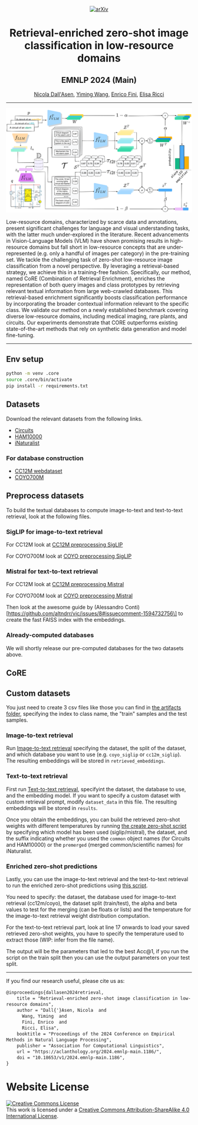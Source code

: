 <div align="center">

[![arXiv](https://img.shields.io/badge/arXiv-2411.00988-b31b1b.svg)](https://arxiv.org/abs/2411.00988)

# Retrieval-enriched zero-shot image classification in low-resource domains

## EMNLP 2024 (Main)

[Nicola Dall'Asen](https://scholar.google.com/citations?user=e7lgiYYAAAAJ), [Yiming Wang](https://scholar.google.com/citations?user=KBZ3zrEAAAAJ), [Enrico Fini](https://scholar.google.com/citations?user=OQMtSKIAAAAJ), [Elisa Ricci](https://scholar.google.com/citations?user=xf1T870AAAAJ)

______________________________________________________________________

![](static/images/method.png)

</div>
Low-resource domains, characterized by scarce data and annotations, present significant challenges for language and visual understanding tasks, with the latter much under-explored in the literature. Recent advancements in Vision-Language Models (VLM) have shown promising results in high-resource domains but fall short in low-resource concepts that are under-represented (e.g. only a handful of images per category) in the pre-training set. We tackle the challenging task of zero-shot low-resource image classification from a novel perspective. By leveraging a retrieval-based strategy, we achieve this in a training-free fashion. Specifically, our method, named CoRE (Combination of Retrieval Enrichment), enriches the representation of both query images and class prototypes by retrieving relevant textual information from large web-crawled databases. This retrieval-based enrichment significantly boosts classification performance by incorporating the broader contextual information relevant to the specific class. We validate our method on a newly established benchmark covering diverse low-resource domains, including medical imaging, rare plants, and circuits. Our experiments demonstrate that CORE outperforms existing state-of-the-art methods that rely on synthetic data generation and model fine-tuning.

______________________________________________________________________

## Env setup

```bash
python -m venv .core
source .core/bin/activate
pip install -r requirements.txt
```

## Datasets

Download the relevant datasets from the following links.

- [Circuits](https://github.com/xiaobai1217/Low-Resource-Vision)
- [HAM10000](https://www.kaggle.com/datasets/kmader/skin-cancer-mnist-ham10000)
- [iNaturalist](https://github.com/visipedia/inat_comp/blob/master/2021/README.md)

### For database construction

- [CC12M webdataset](https://huggingface.co/datasets/pixparse/cc12m-wds)
- [COYO700M](https://huggingface.co/datasets/kakaobrain/coyo-700m)

## Preprocess datasets

To build the textual databases to compute image-to-text and text-to-text retrieval, look at the following files.

### SigLIP for image-to-text retrieval

For CC12M look at [CC12M preprocessing SigLIP](src/preprocessing/cc12m_siglip.py)

For COYO700M look at [COYO preprocessing SigLIP](src/preprocessing/coyo_siglip.py)

### Mistral for text-to-text retrieval

For CC12M look at [CC12M preprocessing Mistral](src/preprocessing/cc12m_mistral.py)

For COYO700M look at [COYO preprocessing Mistral](src/preprocessing/coyo_mistral.py)

Then look at the awesome guide by (Alessandro Conti)\[https://github.com/altndrr/vic/issues/8#issuecomment-1594732756\] to create the fast FAISS index with the embeddings.

### Already-computed databases

We will shortly release our pre-computed databases for the two datasets above.

## CoRE

## Custom datasets

You just need to create 3 csv files like those you can find in [the artifacts folder](artifacts/data/), specifying the index to class name, the "train" samples and the test samples.

### Image-to-text retrieval

Run [Image-to-text retrieval](src/core/core_img2txt_retrieval.py) specifying the dataset, the split of the dataset, and which database you want to use (e.g. `coyo_siglip` or `cc12m_siglip`). The resulting embeddings will be stored in `retrieved_embeddings`.

### Text-to-text retrieval

First run [Text-to-text retrieval](src/core/core_txt2txt_retrieval.py), specifyint the dataset, the database to use, and the embedding model. If you want to specify a custom dataset with custom retrieval prompt, modify `dataset_data` in this file. The resulting embeddings will be stored in `results`.

Once you obtain the embeddings, you can build the retrieved zero-shot weights with different temperatures by running [the create zero-shot script](src/core/core_zeroshot_from_retrieved.py) by specifying which model has been used (siglip/mistral), the dataset, and the suffix indicating whether you used the `common` object names (for Circuits and HAM10000) or the `premerged` (merged common/scientific names) for iNaturalist.

### Enriched zero-shot predictions

Lastly, you can use the image-to-text retrieval and the text-to-text retrieval to run the enriched zero-shot predictions using [this script](src/core/core.py).

You need to specify: the dataset, the database used for image-to-text retrieval (cc12m/coyo), the dataset split (train/test), the alpha and beta values to test for the merging (can be floats or lists) and the temperature for the image-to-text retrieval weight distribution computation.

For the text-to-text retrieval part, look at line 17 onwards to load your saved retrieved zero-shot weights, you have to specify the temperature used to extract those (WIP: infer from the file name).

The output will be the parameters that led to the best Acc@1, if you run the script on the train split then you can use the output parameters on your test split.

______________________________________________________________________

If you find our research useful, please cite us as:

```
@inproceedings{dallasen2024retrieval,
    title = "Retrieval-enriched zero-shot image classification in low-resource domains",
    author = "Dall{'}Asen, Nicola  and
      Wang, Yiming  and
      Fini, Enrico  and
      Ricci, Elisa",
    booktitle = "Proceedings of the 2024 Conference on Empirical Methods in Natural Language Processing",
    publisher = "Association for Computational Linguistics",
    url = "https://aclanthology.org/2024.emnlp-main.1186/",
    doi = "10.18653/v1/2024.emnlp-main.1186",
}
```

# Website License

<a rel="license" href="http://creativecommons.org/licenses/by-sa/4.0/"><img alt="Creative Commons License" style="border-width:0" src="https://i.creativecommons.org/l/by-sa/4.0/88x31.png" /></a><br />This work is licensed under a <a rel="license" href="http://creativecommons.org/licenses/by-sa/4.0/">Creative Commons Attribution-ShareAlike 4.0 International License</a>.
